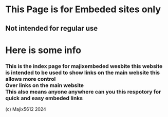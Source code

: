 <h1>This Page is for Embeded sites only</h1>
<h2> Not intended for regular use</h2>

<h1> Here is some info</h1>
<h3> This is the index page for majixembeded wesbite this website<br>is intended to be used to show links on the main website this allows more control<br>Over links on the main website<br>This also means anyone anywhere can you this respotory for quick and easy embeded links</h3>


(c) Majix5612 2024
